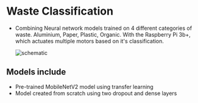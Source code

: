 # Waste Classification

- Combining Neural network models trained on 4 different categories of waste. Aluminium, Paper, Plastic, Organic. With the Raspberry Pi 3b+, which actuates multiple motors based on it's classification.

  ![schematic](IMG_0859.JPEG)

## Models include

- Pre-trained MobileNetV2 model using transfer learning
- Model created from scratch using two dropout and dense layers
